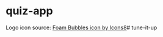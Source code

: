 # quiz-app


Logo icon source: <a href="https://icons8.com/icon/60316/foam-bubbles">Foam Bubbles icon by Icons8</a># tune-it-up
